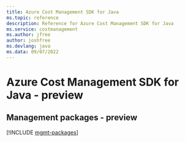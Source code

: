 ```yaml
---
title: Azure Cost Management SDK for Java
ms.topic: reference
description: Reference for Azure Cost Management SDK for Java
ms.service: costmanagement
ms.author: jfree
author: joshfree
ms.devlang: java
ms.data: 09/07/2022
---
```

# Azure Cost Management SDK for Java - preview

## Management packages - preview
[!INCLUDE [mgmt-packages](cost-management-mgmt-index.md)]